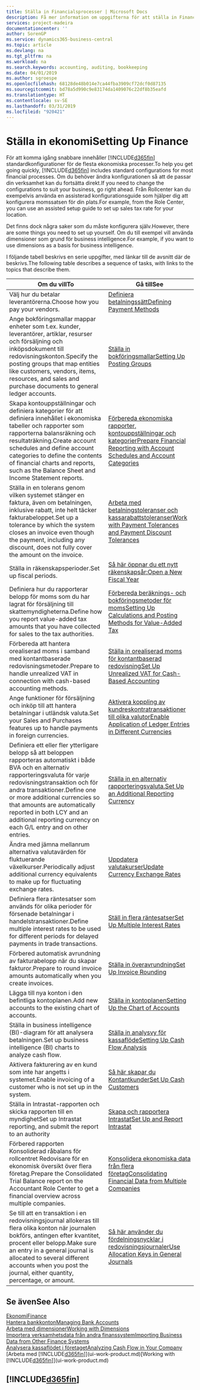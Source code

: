 ```yaml
---
title: Ställa in Financialsprocesser | Microsoft Docs
description: Få mer information om uppgifterna för att ställa in Finance i ditt företag som passar alla behov av redovisning, granskning eller bokföring.
services: project-madeira
documentationcenter: ''
author: SorenGP
ms.service: dynamics365-business-central
ms.topic: article
ms.devlang: na
ms.tgt_pltfrm: na
ms.workload: na
ms.search.keywords: accounting, auditing, bookkeeping
ms.date: 04/01/2019
ms.author: sgroespe
ms.openlocfilehash: 68128de48b014e7ca44fba3909cf72dcf0d87135
ms.sourcegitcommit: bd78a5d990c9e83174da1409076c22df8b35eafd
ms.translationtype: HT
ms.contentlocale: sv-SE
ms.lasthandoff: 03/31/2019
ms.locfileid: "920421"
---
```

# <a name="setting-up-finance"></a><span data-ttu-id="8f369-103">Ställa in ekonomi</span><span class="sxs-lookup"><span data-stu-id="8f369-103">Setting Up Finance</span></span>
<span data-ttu-id="8f369-104">För att komma igång snabbare innehåller [!INCLUDE[d365fin](includes/d365fin_md.md)] standardkonfigurationer för de flesta ekonomiska processer.</span><span class="sxs-lookup"><span data-stu-id="8f369-104">To help you get going quickly, [!INCLUDE[d365fin](includes/d365fin_md.md)] includes standard configurations for most financial processes.</span></span> <span data-ttu-id="8f369-105">Om du behöver ändra konfigurationen så att de passar din verksamhet kan du fortsätta direkt.</span><span class="sxs-lookup"><span data-stu-id="8f369-105">If you need to change the configurations to suit your business, go right ahead.</span></span> <span data-ttu-id="8f369-106">Från Rollcenter kan du exempelvis använda en assisterad konfigurationsguide som hjälper dig att konfigurera momssatsen för din plats.</span><span class="sxs-lookup"><span data-stu-id="8f369-106">For example, from the Role Center, you can use an assisted setup guide to set up sales tax rate for your location.</span></span>  

<span data-ttu-id="8f369-107">Det finns dock några saker som du måste konfigurera själv.</span><span class="sxs-lookup"><span data-stu-id="8f369-107">However, there are some things you need to set up yourself.</span></span> <span data-ttu-id="8f369-108">Om du till exempel vill använda dimensioner som grund för business intelligence.</span><span class="sxs-lookup"><span data-stu-id="8f369-108">For example, if you want to use dimensions as a basis for business intelligence.</span></span>  

<span data-ttu-id="8f369-109">I följande tabell beskrivs en serie uppgifter, med länkar till de avsnitt där de beskrivs.</span><span class="sxs-lookup"><span data-stu-id="8f369-109">The following table describes a sequence of tasks, with links to the topics that describe them.</span></span>

| <span data-ttu-id="8f369-110">Om du vill</span><span class="sxs-lookup"><span data-stu-id="8f369-110">To</span></span> | <span data-ttu-id="8f369-111">Gå till</span><span class="sxs-lookup"><span data-stu-id="8f369-111">See</span></span> |
| --- | --- |
| <span data-ttu-id="8f369-112">Välj hur du betalar leverantörerna.</span><span class="sxs-lookup"><span data-stu-id="8f369-112">Choose how you pay your vendors.</span></span> |[<span data-ttu-id="8f369-113">Definiera betalningssätt</span><span class="sxs-lookup"><span data-stu-id="8f369-113">Defining Payment Methods</span></span>](finance-payment-methods.md) |
| <span data-ttu-id="8f369-114">Ange bokföringsmallar mappar enheter som t.ex. kunder, leverantörer, artiklar, resurser och försäljning och inköpsdokument till redovisningskonton.</span><span class="sxs-lookup"><span data-stu-id="8f369-114">Specify the posting groups that map entities like customers, vendors, items, resources, and sales and purchase documents to general ledger accounts.</span></span> |[<span data-ttu-id="8f369-115">Ställa in bokföringsmallar</span><span class="sxs-lookup"><span data-stu-id="8f369-115">Setting Up Posting Groups</span></span>](finance-posting-groups.md)|
|<span data-ttu-id="8f369-116">Skapa kontouppställningar och definiera kategorier för att definiera innehållet i ekonomiska tabeller och rapporter som rapporterna balansräkning och resultaträkning.</span><span class="sxs-lookup"><span data-stu-id="8f369-116">Create account schedules and define account categories to define the contents of financial charts and reports, such as the Balance Sheet and Income Statement reports.</span></span>|[<span data-ttu-id="8f369-117">Förbereda ekonomiska rapporter, kontouppställningar och kategorier</span><span class="sxs-lookup"><span data-stu-id="8f369-117">Prepare Financial Reporting with Account Schedules and Account Categories</span></span>](bi-how-work-account-schedule.md)|
|<span data-ttu-id="8f369-118">Ställa in en tolerans genom vilken systemet stänger en faktura, även om betalningen, inklusive rabatt, inte helt täcker fakturabeloppet.</span><span class="sxs-lookup"><span data-stu-id="8f369-118">Set up a tolerance by which the system closes an invoice even though the payment, including any discount, does not fully cover the amount on the invoice.</span></span>|[<span data-ttu-id="8f369-119">Arbeta med betalningstoleranser och kassarabattstoleranser</span><span class="sxs-lookup"><span data-stu-id="8f369-119">Work with Payment Tolerances and Payment Discount Tolerances</span></span>](finance-payment-tolerance-and-payment-discount-tolerance.md)|
| <span data-ttu-id="8f369-120">Ställa in räkenskapsperioder.</span><span class="sxs-lookup"><span data-stu-id="8f369-120">Set up fiscal periods.</span></span> |[<span data-ttu-id="8f369-121">Så här öppnar du ett nytt räkenskapsår:</span><span class="sxs-lookup"><span data-stu-id="8f369-121">Open a New Fiscal Year</span></span>](finance-how-open-new-fiscal-year.md) |
| <span data-ttu-id="8f369-122">Definiera hur du rapporterar belopp för moms som du har lagrat för försäljning till skattemyndigheterna.</span><span class="sxs-lookup"><span data-stu-id="8f369-122">Define how you report value-added tax amounts that you have collected for sales to the tax authorities.</span></span> |[<span data-ttu-id="8f369-123">Förbereda beräknings- och bokföringsmetoder för moms</span><span class="sxs-lookup"><span data-stu-id="8f369-123">Setting Up Calculations and Posting Methods for Value-Added Tax</span></span>](finance-setup-vat.md)|
|<span data-ttu-id="8f369-124">Förbereda att hantera orealiserad moms i samband med kontantbaserade redovisningsmetoder.</span><span class="sxs-lookup"><span data-stu-id="8f369-124">Prepare to handle unrealized VAT in connection with cash-based accounting methods.</span></span>|[<span data-ttu-id="8f369-125">Ställa in orealiserad moms för kontantbaserad redovisning</span><span class="sxs-lookup"><span data-stu-id="8f369-125">Set Up Unrealized VAT for Cash-Based Accounting</span></span>](finance-setup-unrealized-vat.md)|
| <span data-ttu-id="8f369-126">Ange funktioner för försäljning och inköp till att hantera betalningar i utländsk valuta.</span><span class="sxs-lookup"><span data-stu-id="8f369-126">Set your Sales and Purchases features up to handle payments in foreign currencies.</span></span>|[<span data-ttu-id="8f369-127">Aktivera koppling av kundreskontratransaktioner till olika valutor</span><span class="sxs-lookup"><span data-stu-id="8f369-127">Enable Application of Ledger Entries in Different Currencies</span></span>](finance-how-enable-application-ledger-entries-different-currencies.md)
|<span data-ttu-id="8f369-128">Definiera ett eller fler ytterligare belopp så att beloppen rapporteras automatiskt i både BVA och en alternativ rapporteringsvaluta för varje redovisningstransaktion och för andra transaktioner.</span><span class="sxs-lookup"><span data-stu-id="8f369-128">Define one or more additional currencies so that amounts are automatically reported in both LCY and an additional reporting currency on each G/L entry and on other entries.</span></span>|[<span data-ttu-id="8f369-129">Ställa in en alternativ rapporteringsvaluta.</span><span class="sxs-lookup"><span data-stu-id="8f369-129">Set Up an Additional Reporting Currency</span></span>](finance-how-setup-additional-currencies.md)|
|<span data-ttu-id="8f369-130">Ändra med jämna mellanrum alternativa valutavärden för fluktuerande växelkurser.</span><span class="sxs-lookup"><span data-stu-id="8f369-130">Periodically adjust additional currency equivalents to make up for fluctuating exchange rates.</span></span>|[<span data-ttu-id="8f369-131">Uppdatera valutakurser</span><span class="sxs-lookup"><span data-stu-id="8f369-131">Update Currency Exchange Rates</span></span>](finance-how-update-currencies.md)|
|<span data-ttu-id="8f369-132">Definiera flera räntesatser som används för olika perioder för försenade betalningar i handelstransaktioner.</span><span class="sxs-lookup"><span data-stu-id="8f369-132">Define multiple interest rates to be used for different periods for delayed payments in trade transactions.</span></span>|[<span data-ttu-id="8f369-133">Ställ in flera räntesatser</span><span class="sxs-lookup"><span data-stu-id="8f369-133">Set Up Multiple Interest Rates</span></span>](finance-how-to-set-up-multiple-interest-rates.md)|
|<span data-ttu-id="8f369-134">Förbered automatisk avrundning av fakturabelopp när du skapar fakturor.</span><span class="sxs-lookup"><span data-stu-id="8f369-134">Prepare to round invoice amounts automatically when you create invoices.</span></span>|[<span data-ttu-id="8f369-135">Ställa in överavrundning</span><span class="sxs-lookup"><span data-stu-id="8f369-135">Set Up Invoice Rounding</span></span>](finance-set-up-invoice-rounding.md)|
| <span data-ttu-id="8f369-136">Lägga till nya konton i den befintliga kontoplanen.</span><span class="sxs-lookup"><span data-stu-id="8f369-136">Add new accounts to the existing chart of accounts.</span></span> |[<span data-ttu-id="8f369-137">Ställa in kontoplanen</span><span class="sxs-lookup"><span data-stu-id="8f369-137">Setting Up the Chart of Accounts</span></span>](finance-setup-chart-accounts.md) |
| <span data-ttu-id="8f369-138">Ställa in business intelligence (BI)-diagram för att analysera betalningen.</span><span class="sxs-lookup"><span data-stu-id="8f369-138">Set up business intelligence (BI) charts to analyze cash flow.</span></span> |[<span data-ttu-id="8f369-139">Ställa in analysvy för kassaflöde</span><span class="sxs-lookup"><span data-stu-id="8f369-139">Setting Up Cash Flow Analysis</span></span>](finance-setup-cash-flow-analyses.md) |
|<span data-ttu-id="8f369-140">Aktivera fakturering av en kund som inte har angetts i systemet.</span><span class="sxs-lookup"><span data-stu-id="8f369-140">Enable invoicing of a customer who is not set up in the system.</span></span>|[<span data-ttu-id="8f369-141">Så här skapar du Kontantkunder</span><span class="sxs-lookup"><span data-stu-id="8f369-141">Set Up Cash Customers</span></span>](finance-how-to-set-up-cash-customers.md)|
| <span data-ttu-id="8f369-142">Ställa in Intrastat-rapporten och skicka rapporten till en myndighet</span><span class="sxs-lookup"><span data-stu-id="8f369-142">Set up Intrastat reporting, and submit the report to an authority</span></span> | [<span data-ttu-id="8f369-143">Skapa och rapportera Intrastat</span><span class="sxs-lookup"><span data-stu-id="8f369-143">Set Up and Report Intrastat</span></span>](finance-how-setup-report-intrastat.md)|
|<span data-ttu-id="8f369-144">Förbered rapporten Konsoliderad råbalans för rollcentret Redovisare för en ekonomisk översikt över flera företag.</span><span class="sxs-lookup"><span data-stu-id="8f369-144">Prepare the Consolidated Trial Balance report on the Accountant Role Center to get a financial overview across multiple companies.</span></span>|[<span data-ttu-id="8f369-145">Konsolidera ekonomiska data från flera företag</span><span class="sxs-lookup"><span data-stu-id="8f369-145">Consolidating Financial Data from Multiple Companies</span></span>](finance-consolidated-company-reporting.md)|
|<span data-ttu-id="8f369-146">Se till att en transaktion i en redovisningsjournal allokeras till flera olika konton när journalen bokförs, antingen efter kvantitet, procent eller belopp.</span><span class="sxs-lookup"><span data-stu-id="8f369-146">Make sure an entry in a general journal is allocated to several different accounts when you post the journal, either quantity, percentage, or amount.</span></span>|[<span data-ttu-id="8f369-147">Så här använder du fördelningsnycklar i redovisningsjournaler</span><span class="sxs-lookup"><span data-stu-id="8f369-147">Use Allocation Keys in General Journals</span></span>](ui-how-use-allocation-keys-general-journals.md)|

## <a name="see-also"></a><span data-ttu-id="8f369-148">Se även</span><span class="sxs-lookup"><span data-stu-id="8f369-148">See Also</span></span>
[<span data-ttu-id="8f369-149">Ekonomi</span><span class="sxs-lookup"><span data-stu-id="8f369-149">Finance</span></span>](finance.md)  
[<span data-ttu-id="8f369-150">Hantera bankkonton</span><span class="sxs-lookup"><span data-stu-id="8f369-150">Managing Bank Accounts</span></span>](bank-manage-bank-accounts.md)  
[<span data-ttu-id="8f369-151">Arbeta med dimensioner</span><span class="sxs-lookup"><span data-stu-id="8f369-151">Working with Dimensions</span></span>](finance-dimensions.md)  
[<span data-ttu-id="8f369-152">Importera verksamhetsdata från andra finanssystem</span><span class="sxs-lookup"><span data-stu-id="8f369-152">Importing Business Data from Other Finance Systems</span></span>](across-import-data-configuration-packages.md)  
[<span data-ttu-id="8f369-153">Analysera kassaflödet i företaget</span><span class="sxs-lookup"><span data-stu-id="8f369-153">Analyzing Cash Flow in Your Company</span></span>](finance-analyze-cash-flow.md)  
<span data-ttu-id="8f369-154">[Arbeta med [!INCLUDE[d365fin](includes/d365fin_md.md)]](ui-work-product.md)</span><span class="sxs-lookup"><span data-stu-id="8f369-154">[Working with [!INCLUDE[d365fin](includes/d365fin_md.md)]](ui-work-product.md)</span></span>  

## [!INCLUDE[d365fin](includes/free_trial_md.md)]  
